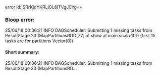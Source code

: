 error id: SRrKjqYKRLiOL6lTVgJ0Yg==
### Bloop error:

25/06/18 00:36:21 INFO DAGScheduler: Submitting 1 missing tasks from ResultStage 23 (MapPartitionsRDD[77] at show at main.scala:101) (first 15 tasks are for partitions Vector(0))
#### Short summary: 

25/06/18 00:36:21 INFO DAGScheduler: Submitting 1 missing tasks from ResultStage 23 (MapPartitionsRD...